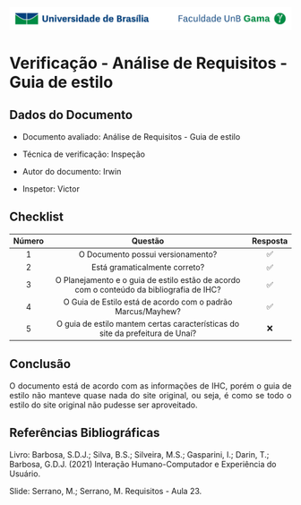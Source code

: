 ![UnB](../../img/unb.jpg)

# Verificação - Análise de Requisitos - Guia de estilo

## Dados do Documento

* Documento avaliado: Análise de Requisitos - Guia de estilo

* Técnica de verificação: Inspeção

* Autor do documento: Irwin

* Inspetor: Victor



## Checklist



| Número | Questão | Resposta |
|:----:|:----:|:----:|
|1|O Documento possui versionamento?|✅|
|2|Está gramaticalmente correto?|✅|
|3|O Planejamento e o guia de estilo estão de acordo com o conteúdo da bibliografia de IHC?|✅|
|4|O Guia de Estilo está de acordo com o padrão Marcus/Mayhew?|✅|
|5|O guia de estilo mantem certas características do site da prefeitura de Unaí?|❌|



## Conclusão

<p align = "justify">
O documento está de acordo com as informações de IHC, porém o guia de estilo não manteve quase nada do site original, ou seja, é como se todo o estilo do site original não pudesse ser aproveitado.
 </p>

  <!--<center>![Gráfico](../../img/graphPerfilDeUsuarios.png)</center>
 <figcaption>Figura 1: Gráfico representando os critérios cumpridos ou não do cheklist. Fonte: Autor</figcaption>
-->


## Referências Bibliográficas

Livro: Barbosa, S.D.J.; Silva, B.S.; Silveira, M.S.; Gasparini, I.; Darin, T.; Barbosa, G.D.J.
(2021) Interação Humano-Computador e Experiência do Usuário.

Slide: Serrano, M.; Serrano, M. Requisitos - Aula 23.

